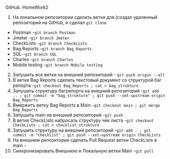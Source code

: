 GitHub. HomeWork2
1. На локальном репозитории сделать ветки для (создал удаленный репозиторий на GitHub, и сделал ```git clone```
- Postman -```git branch Postman```
- Jmeter -```gir branch Jmeter```
- CheckLists -```git branch CheckLists```
- Bag Reports -```git branch Bag_Reports```
- SQL -```git branch SQL```
- Charles -```git branch Charles```
- Mobile testing -```git branch Mobile testing```

2. Запушить все ветки на внешний репозиторий - ```git push origin --all```
3. В ветке Bag Reports сделать текстовый документ со структурой баг репорта -```git checkout Bag_Reports ; cat > bag_strukture```
4. Запушить структуру багрепорта на внешний репозиторий -```git add .. ; git commit -m "bag_strukture" ; git push --set-upstream origin Bag_Reports```
5. Вмержить ветку Bag Reports в Main -```git checkout main ; git merge Bag_Reports```
6. Запушить main на внешний репозиторий -```git push```
7. В ветке CheckLists набросать структуру чек листа -```git checkout CheckLists ; cat > checklist_strukture```
8. Запушить структуру на внешний репозиторий -```git add . ; git commit -m "checklist" ; git push --set-upstream origin CheckLists```
9. На внешнем репозитории сделать Pull Request ветки CheckLists в main -
10. Синхронизировать Внешнюю и Локальную ветки Main -```git pull```
